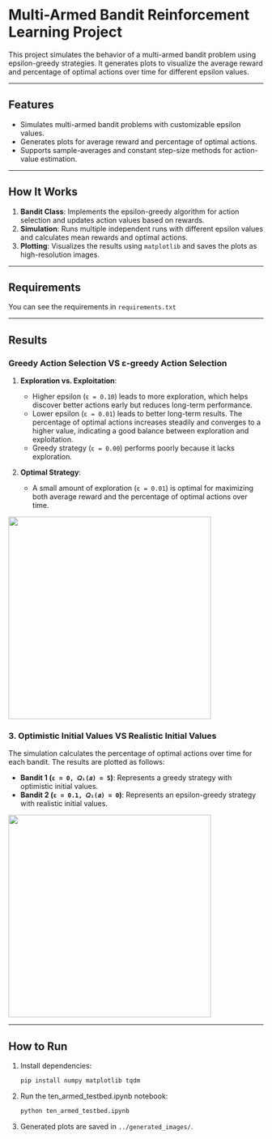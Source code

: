 # Multi-Armed Bandit Reinforcement Learning Project

This project simulates the behavior of a multi-armed bandit problem using epsilon-greedy strategies. It generates plots to visualize the average reward and percentage of optimal actions over time for different epsilon values.

---
## Features
- Simulates multi-armed bandit problems with customizable epsilon values.
- Generates plots for average reward and percentage of optimal actions.
- Supports sample-averages and constant step-size methods for action-value estimation.

---
## How It Works
1. **Bandit Class**: Implements the epsilon-greedy algorithm for action selection and updates action values based on rewards.
2. **Simulation**: Runs multiple independent runs with different epsilon values and calculates mean rewards and optimal actions.
3. **Plotting**: Visualizes the results using `matplotlib` and saves the plots as high-resolution images.

---
## Requirements

You can see the requirements in `requirements.txt`

---

## Results 
### Greedy Action Selection VS ε-greedy Action Selection

1. **Exploration vs. Exploitation**:
   - Higher epsilon (`ε = 0.10`) leads to more exploration, which helps discover better actions early but reduces long-term performance.
   - Lower epsilon (`ε = 0.01`) leads to better long-term results. The percentage of optimal actions increases steadily and converges to a higher value, indicating a good balance between exploration and exploitation.
   - Greedy strategy (`ε = 0.00`) performs poorly because it lacks exploration.

2. **Optimal Strategy**:
   - A small amount of exploration (`ε = 0.01`) is optimal for maximizing both average reward and the percentage of optimal actions over time.
  
     
<img src="https://github.com/user-attachments/assets/2928422d-d83c-4ba8-bf7f-7c55d11f953b" width="400" />

### 3. Optimistic Initial Values VS Realistic Initial Values

The simulation calculates the percentage of optimal actions over time for each bandit. The results are plotted as follows:
- **Bandit 1 (`ε = 0, 𝑄₁(𝑎) = 5`)**: Represents a greedy strategy with optimistic initial values.
- **Bandit 2 (`ε = 0.1, 𝑄₁(𝑎) = 0`)**: Represents an epsilon-greedy strategy with realistic initial values.

<img src="https://github.com/user-attachments/assets/07d98114-9162-4abe-b0ae-7e9a4ad13b2f" width="400" />

---
## How to Run
1. Install dependencies:
   ```bash
   pip install numpy matplotlib tqdm
   
2. Run the ten_armed_testbed.ipynb notebook:

   ```bash
   python ten_armed_testbed.ipynb
   
3. Generated plots are saved in `../generated_images/`.
